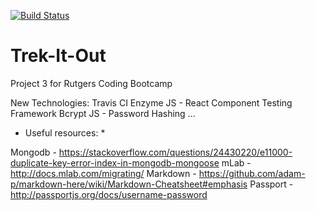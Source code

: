 [![Build Status](https://travis-ci.org/EArbeitman/Trek-It-Out.svg?branch=master)](https://travis-ci.org/EArbeitman/Trek-It-Out)
# Trek-It-Out
Project 3 for Rutgers Coding Bootcamp

New Technologies:
Travis CI
Enzyme JS - React Component Testing Framework
Bcrypt JS - Password Hashing
...


* Useful resources: *

Mongodb - https://stackoverflow.com/questions/24430220/e11000-duplicate-key-error-index-in-mongodb-mongoose
mLab - http://docs.mlab.com/migrating/
Markdown - https://github.com/adam-p/markdown-here/wiki/Markdown-Cheatsheet#emphasis
Passport - http://passportjs.org/docs/username-password
